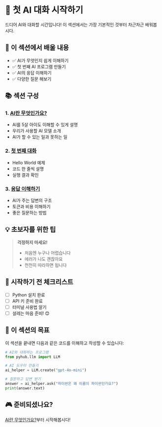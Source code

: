 # 🎉 첫 AI 대화 시작하기

드디어 AI와 대화할 시간입니다! 이 섹션에서는 가장 기본적인 것부터 차근차근 배워봅시다.

## 🎯 이 섹션에서 배울 내용

- ✅ AI가 무엇인지 쉽게 이해하기
- ✅ 첫 번째 AI 프로그램 만들기
- ✅ AI의 응답 이해하기
- ✅ 다양한 질문 해보기

## 📚 섹션 구성

### 1. [AI란 무엇인가요?](what-is-llm.md)
- AI를 5살 아이도 이해할 수 있게 설명
- 우리가 사용할 AI 모델 소개
- AI가 할 수 있는 일과 못하는 일

### 2. [첫 번째 대화](first-chat.md)
- Hello World 예제
- 코드 한 줄씩 설명
- 실행 결과 확인

### 3. [응답 이해하기](understanding-responses.md)
- AI가 주는 답변의 구조
- 토큰과 비용 이해하기
- 좋은 질문하는 방법

## 💡 초보자를 위한 팁

> **걱정하지 마세요!** 
> - 처음엔 누구나 어렵습니다
> - 에러가 나도 괜찮아요
> - 천천히 따라하면 됩니다

## 🚀 시작하기 전 체크리스트

- [ ] Python 설치 완료
- [ ] API 키 준비 완료
- [ ] 터미널 사용법 알기
- [ ] 설레는 마음 준비! 😊

## 📝 이 섹션의 목표

이 섹션을 끝내면 다음과 같은 코드를 이해하고 작성할 수 있습니다:

```python
# AI와 대화하는 프로그램
from pyhub.llm import LLM

# AI 도우미 만들기
ai_helper = LLM.create("gpt-4o-mini")

# 질문하고 답변 받기
answer = ai_helper.ask("파이썬은 왜 이름이 파이썬인가요?")
print(answer.text)
```

## 🎮 준비되셨나요?

[AI란 무엇인가요?](what-is-llm.md)부터 시작해봅시다!